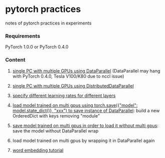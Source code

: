 # pytorch practices
notes of pytorch practices in experiments

### Requirements
PyTorch 1.0.0 or PyTorch 0.4.0

### Content
1. [single PC with multiple GPUs using DataParallel](https://github.com/winnechan/effective_pytorch/blob/master/pytorch1.0.0_multigpu_DataParallel.py) (DataParallel may hang with PyTorch 0.4.0, Tesla V100/K80 due to nccl issue)

2. [single PC with multiple GPUs using DistributedDataParallel](https://github.com/winnechan/pytorch_practices/blob/master/pytorch1.0.0_multigpu_DistributedDataParallel.py)

3. [specify different learning rates for different layers](https://github.com/winnechan/pytorch_practices/blob/master/specify_different_lr_for_different_layers.png)

4. [load model trained on multi gpus using torch.save({"model": model.state_dict()}, "xxx") to save instance of DataParallel](https://github.com/winnechan/pytorch_practices/blob/master/loading_models_trained_on_multigpus.png):
build a new OrderedDict with keys removing "module"

5. [save model trained on multi gpus in order to load it without multi gpus](https://github.com/winnechan/pytorch_practices/blob/master/saveing_models_trained_on_multigpus.png):
save the model without DataParallel wrap

6. load model trained on multi gpus by wrapping it in DataParallel again

7. [word embedding tutorial](https://github.com/winnechan/pytorch_practices/blob/master/word_embeddings_tutorial.ipynb)
